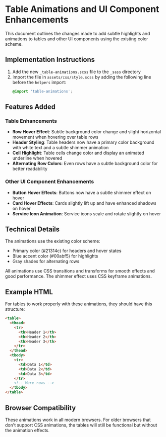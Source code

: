 # Table Animations and UI Component Enhancements

This document outlines the changes made to add subtle highlights and animations to tables and other UI components using the existing color scheme.

## Implementation Instructions

1. Add the new `_table-animations.scss` file to the `_sass` directory
2. Import the file in `assets/css/style.scss` by adding the following line before the `helpers` import:
   ```scss
   @import 'table-animations';
   ```

## Features Added

### Table Enhancements
- **Row Hover Effect**: Subtle background color change and slight horizontal movement when hovering over table rows
- **Header Styling**: Table headers now have a primary color background with white text and a subtle shimmer animation
- **Cell Highlight**: Table cells change color and display an animated underline when hovered
- **Alternating Row Colors**: Even rows have a subtle background color for better readability

### Other UI Component Enhancements
- **Button Hover Effects**: Buttons now have a subtle shimmer effect on hover
- **Card Hover Effects**: Cards slightly lift up and have enhanced shadows on hover
- **Service Icon Animation**: Service icons scale and rotate slightly on hover

## Technical Details

The animations use the existing color scheme:
- Primary color (#21314c) for headers and hover states
- Blue accent color (#00abf5) for highlights
- Gray shades for alternating rows

All animations use CSS transitions and transforms for smooth effects and good performance. The shimmer effect uses CSS keyframe animations.

## Example HTML

For tables to work properly with these animations, they should have this structure:

```html
<table>
  <thead>
    <tr>
      <th>Header 1</th>
      <th>Header 2</th>
      <th>Header 3</th>
    </tr>
  </thead>
  <tbody>
    <tr>
      <td>Data 1</td>
      <td>Data 2</td>
      <td>Data 3</td>
    </tr>
    <!-- More rows -->
  </tbody>
</table>
```

## Browser Compatibility

These animations work in all modern browsers. For older browsers that don't support CSS animations, the tables will still be functional but without the animation effects.